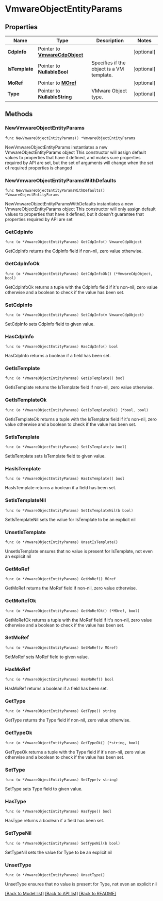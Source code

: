 # VmwareObjectEntityParams

## Properties

Name | Type | Description | Notes
------------ | ------------- | ------------- | -------------
**CdpInfo** | Pointer to [**VmwareCdpObject**](VmwareCdpObject.md) |  | [optional] 
**IsTemplate** | Pointer to **NullableBool** | Specifies if the object is a VM template. | [optional] 
**MoRef** | Pointer to [**MOref**](MOref.md) |  | [optional] 
**Type** | Pointer to **NullableString** | VMware Object type. | [optional] 

## Methods

### NewVmwareObjectEntityParams

`func NewVmwareObjectEntityParams() *VmwareObjectEntityParams`

NewVmwareObjectEntityParams instantiates a new VmwareObjectEntityParams object
This constructor will assign default values to properties that have it defined,
and makes sure properties required by API are set, but the set of arguments
will change when the set of required properties is changed

### NewVmwareObjectEntityParamsWithDefaults

`func NewVmwareObjectEntityParamsWithDefaults() *VmwareObjectEntityParams`

NewVmwareObjectEntityParamsWithDefaults instantiates a new VmwareObjectEntityParams object
This constructor will only assign default values to properties that have it defined,
but it doesn't guarantee that properties required by API are set

### GetCdpInfo

`func (o *VmwareObjectEntityParams) GetCdpInfo() VmwareCdpObject`

GetCdpInfo returns the CdpInfo field if non-nil, zero value otherwise.

### GetCdpInfoOk

`func (o *VmwareObjectEntityParams) GetCdpInfoOk() (*VmwareCdpObject, bool)`

GetCdpInfoOk returns a tuple with the CdpInfo field if it's non-nil, zero value otherwise
and a boolean to check if the value has been set.

### SetCdpInfo

`func (o *VmwareObjectEntityParams) SetCdpInfo(v VmwareCdpObject)`

SetCdpInfo sets CdpInfo field to given value.

### HasCdpInfo

`func (o *VmwareObjectEntityParams) HasCdpInfo() bool`

HasCdpInfo returns a boolean if a field has been set.

### GetIsTemplate

`func (o *VmwareObjectEntityParams) GetIsTemplate() bool`

GetIsTemplate returns the IsTemplate field if non-nil, zero value otherwise.

### GetIsTemplateOk

`func (o *VmwareObjectEntityParams) GetIsTemplateOk() (*bool, bool)`

GetIsTemplateOk returns a tuple with the IsTemplate field if it's non-nil, zero value otherwise
and a boolean to check if the value has been set.

### SetIsTemplate

`func (o *VmwareObjectEntityParams) SetIsTemplate(v bool)`

SetIsTemplate sets IsTemplate field to given value.

### HasIsTemplate

`func (o *VmwareObjectEntityParams) HasIsTemplate() bool`

HasIsTemplate returns a boolean if a field has been set.

### SetIsTemplateNil

`func (o *VmwareObjectEntityParams) SetIsTemplateNil(b bool)`

 SetIsTemplateNil sets the value for IsTemplate to be an explicit nil

### UnsetIsTemplate
`func (o *VmwareObjectEntityParams) UnsetIsTemplate()`

UnsetIsTemplate ensures that no value is present for IsTemplate, not even an explicit nil
### GetMoRef

`func (o *VmwareObjectEntityParams) GetMoRef() MOref`

GetMoRef returns the MoRef field if non-nil, zero value otherwise.

### GetMoRefOk

`func (o *VmwareObjectEntityParams) GetMoRefOk() (*MOref, bool)`

GetMoRefOk returns a tuple with the MoRef field if it's non-nil, zero value otherwise
and a boolean to check if the value has been set.

### SetMoRef

`func (o *VmwareObjectEntityParams) SetMoRef(v MOref)`

SetMoRef sets MoRef field to given value.

### HasMoRef

`func (o *VmwareObjectEntityParams) HasMoRef() bool`

HasMoRef returns a boolean if a field has been set.

### GetType

`func (o *VmwareObjectEntityParams) GetType() string`

GetType returns the Type field if non-nil, zero value otherwise.

### GetTypeOk

`func (o *VmwareObjectEntityParams) GetTypeOk() (*string, bool)`

GetTypeOk returns a tuple with the Type field if it's non-nil, zero value otherwise
and a boolean to check if the value has been set.

### SetType

`func (o *VmwareObjectEntityParams) SetType(v string)`

SetType sets Type field to given value.

### HasType

`func (o *VmwareObjectEntityParams) HasType() bool`

HasType returns a boolean if a field has been set.

### SetTypeNil

`func (o *VmwareObjectEntityParams) SetTypeNil(b bool)`

 SetTypeNil sets the value for Type to be an explicit nil

### UnsetType
`func (o *VmwareObjectEntityParams) UnsetType()`

UnsetType ensures that no value is present for Type, not even an explicit nil

[[Back to Model list]](../README.md#documentation-for-models) [[Back to API list]](../README.md#documentation-for-api-endpoints) [[Back to README]](../README.md)


